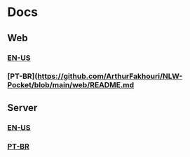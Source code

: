 # Docs
## Web
### [EN-US](https://github.com/ArthurFakhouri/NLW-Pocket/blob/main/web/READMEENUS.md)
### [PT-BR](https://github.com/ArthurFakhouri/NLW-Pocket/blob/main/web/README.md

## Server
### [EN-US](https://github.com/ArthurFakhouri/NLW-Pocket/blob/main/server/READMEENUS.md)
### [PT-BR](https://github.com/ArthurFakhouri/NLW-Pocket/blob/main/server/README.md)
